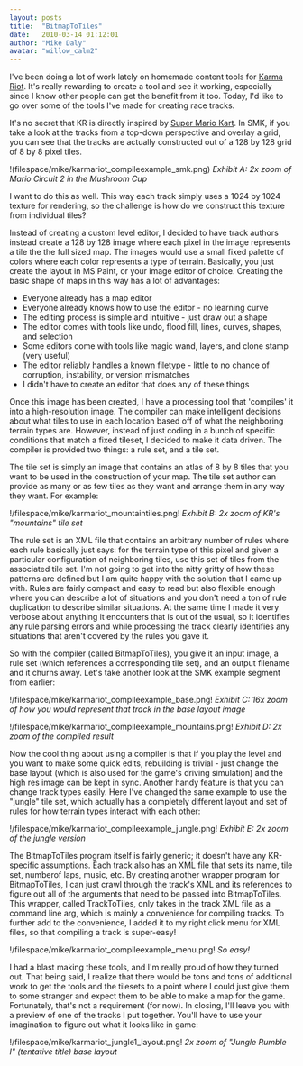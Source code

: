 ```yaml
---
layout: posts
title:  "BitmapToTiles"
date:   2010-03-14 01:12:01
author: "Mike Daly"
avatar: "willow_calm2"
---
```

I've been doing a lot of work lately on homemade content tools for [Karma Riot](/games/karma-riot-v1.html). It's really rewarding to create a tool and see it working, especially since I know other people can get the benefit from it too. Today, I'd like to go over some of the tools I've made for creating race tracks.

It's no secret that KR is directly inspired by [Super Mario Kart](http://en.wikipedia.org/wiki/Super_Mario_Kart). In SMK, if you take a look at the tracks from a top-down perspective and overlay a grid, you can see that the tracks are actually constructed out of a 128 by 128 grid of 8 by 8 pixel tiles.

!(filespace/mike/karmariot_compileexample_smk.png)
_Exhibit A: 2x zoom of Mario Circuit 2 in the Mushroom Cup_


I want to do this as well. This way each track simply uses a 1024 by 1024 texture for rendering, so the challenge is how do we construct this texture from individual tiles?

Instead of creating a custom level editor, I decided to have track authors instead create a 128 by 128 image where each pixel in the image represents a tile the the full sized map. The images would use a small fixed palette of colors where each color represents a type of terrain. Basically, you just create the layout in MS Paint, or your image editor of choice. Creating the basic shape of maps in this way has a lot of advantages:

* Everyone already has a map editor
* Everyone already knows how to use the editor - no learning curve
* The editing process is simple and intuitive - just draw out a shape
* The editor comes with tools like undo, flood fill, lines, curves, shapes, and selection
* Some editors come with tools like magic wand, layers, and clone stamp (very useful)
* The editor reliably handles a known filetype - little to no chance of corruption, instability, or version mismatches
* I didn't have to create an editor that does any of these things

Once this image has been created, I have a processing tool that 'compiles' it into a high-resolution image. The compiler can make intelligent decisions about what tiles to use in each location based off of what the neighboring terrain types are. However, instead of just coding in a bunch of specific conditions that match a fixed tileset, I decided to make it data driven. The compiler is provided two things: a rule set, and a tile set.

The tile set is simply an image that contains an atlas of 8 by 8 tiles that you want to be used in the construction of your map. The tile set author can provide as many or as few tiles as they want and arrange them in any way they want. For example:

!/filespace/mike/karmariot_mountaintiles.png!
_Exhibit B: 2x zoom of KR's &quot;mountains&quot; tile set_


The rule set is an XML file that contains an arbitrary number of rules where each rule basically just says: for the terrain type of this pixel and given a particular configuration of neighboring tiles, use this set of tiles from the associated tile set. I'm not going to get into the nitty gritty of how these patterns are defined but I am quite happy with the solution that I came up with. Rules are fairly compact and easy to read but also flexible enough where you can describe a lot of situations and you don't need a ton of rule duplication to describe similar situations. At the same time I made it very verbose about anything it encounters that is out of the usual, so it identifies any rule parsing errors and while processing the track clearly identifies any situations that aren't covered by the rules you gave it.

So with the compiler (called BitmapToTiles), you give it an input image, a rule set (which references a corresponding tile set), and an output filename and it churns away. Let's take another look at the SMK example segment from earlier:

!/filespace/mike/karmariot_compileexample_base.png!
_Exhibit C: 16x zoom of how you would represent that track in the base layout image_


!/filespace/mike/karmariot_compileexample_mountains.png!
_Exhibit D: 2x zoom of the compiled result_


Now the cool thing about using a compiler is that if you play the level and you want to make some quick edits, rebuilding is trivial - just change the base layout (which is also used for the game's driving simulation) and the high res image can be kept in sync. Another handy feature is that you can change track types easily. Here I've changed the same example to use the &quot;jungle&quot; tile set, which actually has a completely different layout and set of rules for how terrain types interact with each other:

!/filespace/mike/karmariot_compileexample_jungle.png!
_Exhibit E: 2x zoom of the jungle version_


The BitmapToTiles program itself is fairly generic; it doesn't have any KR-specific assumptions. Each track also has an XML file that sets its name, tile set, numberof laps, music, etc. By creating another wrapper program for BitmapToTiles, I can just crawl through the track's XML and its references to figure out all of the arguments that need to be passed into BitmapToTiles. This wrapper, called TrackToTiles, only takes in the track XML file as a command line arg, which is mainly a convenience for compiling tracks. To further add to the convenience, I added it to my right click menu for XML files, so that compiling a track is super-easy!

!/filespace/mike/karmariot_compileexample_menu.png!
_So easy!_


I had a blast making these tools, and I'm really proud of how they turned out. That being said, I realize that there would be tons and tons of additional work to get the tools and the tilesets to a point where I could just give them to some stranger and expect them to be able to make a map for the game. Fortunately, that's not a requirement (for now). In closing, I'll leave you with a preview of one of the tracks I put together. You'll have to use your imagination to figure out what it looks like in game:

!/filespace/mike/karmariot_jungle1_layout.png!
_2x zoom of &quot;Jungle Rumble I&quot; (tentative title) base layout_

